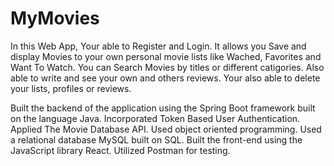 # MyMovies
In this Web App, Your able to Register and Login. It allows you Save and display Movies to your own personal movie lists like Wached, Favorites and Want To Watch. 
You can Search Movies by titles or different catigories. Also able to write and see your own and others reviews. Your also able to delete your lists, profiles or reviews. 

Built the backend of the application using the Spring Boot framework built on the language Java. Incorporated Token Based User Authentication. Applied The Movie Database API. Used object oriented programming. Used a relational database MySQL built on SQL. Built the front-end using the JavaScript library React. Utilized Postman for testing. 

